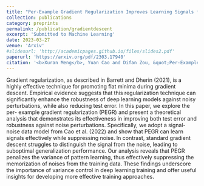 ```yaml
---
title: "Per-Example Gradient Regularization Improves Learning Signals from Noisy Data."
collection: publications
category: preprints
permalink: /publication/gradientdescent
excerpt: 'Submitted to Machine Learning'
date: 2023-03-27
venue: 'Arxiv'
#slidesurl: 'http://academicpages.github.io/files/slides2.pdf'
paperurl: 'https://arxiv.org/pdf/2303.17940'
citation: '<b>Xuran Meng</b>, Yuan Cao and Difan Zou, &quot;Per-Example Gradient Regularization Improves Learning Signals from Noisy Data.&quot; <i>arxiv:2303.17940</i>, 2023.'
---
```

Gradient regularization, as described in Barrett and Dherin (2021), is a highly effective technique for promoting flat minima during gradient descent. Empirical evidence suggests that this regularization technique can significantly enhance the robustness of deep learning models against noisy perturbations, while also reducing test error. In this paper, we explore the per- example gradient regularization (PEGR) and present a theoretical analysis that demonstrates its effectiveness in improving both test error and robustness against noise perturbations. Specifically, we adopt a signal-noise data model from Cao et al. (2022) and show that PEGR can learn signals effectively while suppressing noise. In contrast, standard gradient descent struggles to distinguish the signal from the noise, leading to suboptimal generalization performance. Our analysis reveals that PEGR penalizes the variance of pattern learning, thus effectively suppressing the memorization of noises from the training data. These findings underscore the importance of variance control in deep learning training and offer useful insights for developing more effective training approaches.
